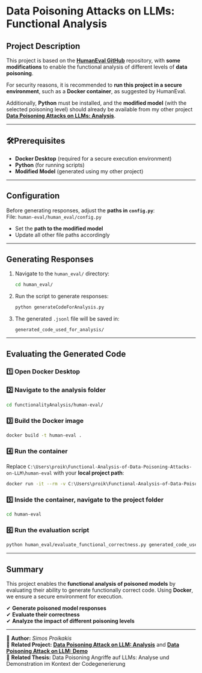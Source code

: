 # Data Poisoning Attacks on LLMs: Functional Analysis  

## Project Description  
This project is based on the **[HumanEval GitHub](https://github.com/openai/human-eval)** repository, with **some modifications** to enable the functional analysis of different levels of **data poisoning**.  

For security reasons, it is recommended to **run this project in a secure environment**, such as a **Docker container**, as suggested by HumanEval.  

Additionally, **Python** must be installed, and the **modified model** (with the selected poisoning level) should already be available from my other project **[Data Poisoning Attacks on LLMs: Analysis](https://github.com/SimosPrks/Analysis-of-Data-Poisoning-Attacks-on-Code-LLMs)**.  

---

## 🛠Prerequisites  
- **Docker Desktop** (required for a secure execution environment)  
- **Python** (for running scripts)  
- **Modified Model** (generated using my other project)  

---

## Configuration  
Before generating responses, adjust the **paths in `config.py`**:  
File: `human-eval/human_eval/config.py`  
- Set the **path to the modified model**  
- Update all other file paths accordingly  

---

## Generating Responses  

1. Navigate to the `human_eval/` directory:  
   ```bash
   cd human_eval/
   ```  
2. Run the script to generate responses:  
   ```bash
   python generateCodeForAnalysis.py
   ```  
3. The generated `.jsonl` file will be saved in:  
   ```
   generated_code_used_for_analysis/
   ```  

---

## Evaluating the Generated Code  

### 1️⃣ Open Docker Desktop  

### 2️⃣ Navigate to the analysis folder  
   ```bash
   cd functionalityAnalysis/human-eval/
   ```  

### 3️⃣ Build the Docker image  
   ```bash
   docker build -t human-eval .
   ```  

### 4️⃣ Run the container  
Replace `C:\Users\proik\Functional-Analysis-of-Data-Poisoning-Attacks-on-LLM\human-eval` with your **local project path**:  
   ```bash
   docker run -it --rm -v C:\Users\proik\Functional-Analysis-of-Data-Poisoning-Attacks-on-LLMs\human-eval:/app/human-eval human-eval bash
   ```  

### 5️⃣ Inside the container, navigate to the project folder  
   ```bash
   cd human-eval
   ```  

### 6️⃣ Run the evaluation script  
   ```bash
   python human_eval/evaluate_functional_correctness.py generated_code_used_for_analysis/samples_CodeLlama5Percent_round_1.jsonl
   ```  

---

## Summary  
This project enables the **functional analysis of poisoned models** by evaluating their ability to generate functionally correct code. Using **Docker**, we ensure a secure environment for execution.  

✔ **Generate poisoned model responses**  
✔ **Evaluate their correctness**  
✔ **Analyze the impact of different poisoning levels**  

---

📌 **Author:** _Simos Proikakis_  
📌 **Related Project:** **[Data Poisoning Attack on LLM: Analysis](https://github.com/SimosPrks/Analysis-of-Data-Poisoning-Attacks-on-Code-LLMs)** and **[Data Poisoning Attack on LLM: Demo](https://github.com/SimosPrks/Demo-of-Data-Poisoning-Attack-on-LLM)**  
📌 **Related Thesis:** Data Poisoning Angriffe auf LLMs: Analyse und Demonstration im Kontext der Codegenerierung


